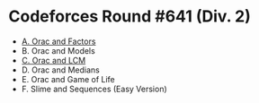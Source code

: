 #  Codeforces Round #641 (Div. 2)

- [A. Orac and Factors](https://github.com/wingkwong/codeforces/blob/master/contests/1350/A.cpp)
- B. Orac and Models
- [C. Orac and LCM](https://github.com/wingkwong/codeforces/blob/master/contests/1350/C.cpp)
- D. Orac and Medians
- E. Orac and Game of Life
- F. Slime and Sequences (Easy Version)